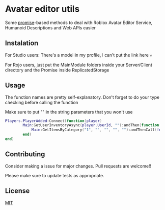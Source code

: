 # Avatar editor utils

Some [promise](https://eryn.io/roblox-lua-promise/)-based methods to deal with Roblox Avatar Editor Service, Humanoid Descriptions and Web APIs easier

## Instalation

For Studio users: There's a model in my profile, I can't put the link here :skull:

For Rojo users, just put the MainModule folders inside your Server/Client directory and the Promise inside ReplicatedStorage

## Usage 

The function names are pretty self-explanatory. Don't forget to do your type checking before calling the function

Make sure to put "" in the string parameters that you won't use

```lua
Players.PlayerAdded:Connect(function(player)
        Main:GetUserInventoryAsync(player.UserId, ""):andThen(function(Response)
            Main:GetItemsByCategory("1", "", "", "", ""):andThenCall(foo, "args")
        end)    
end)
```

## Contributing

Consider making a issue for major changes. Pull requests are welcome!!

Please make sure to update tests as appropriate.

## License

[MIT](https://choosealicense.com/licenses/mit/)
